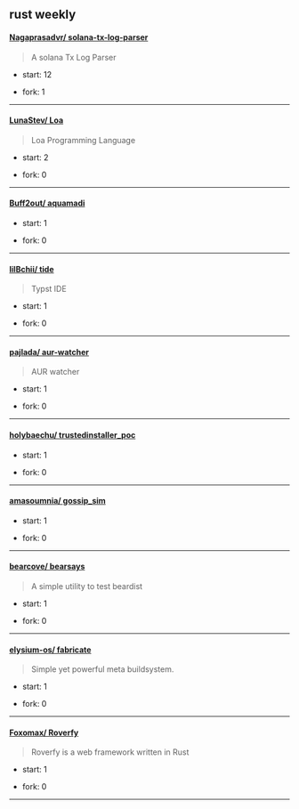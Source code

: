 ## rust weekly

#### [Nagaprasadvr/ solana-tx-log-parser](https://github.com/Nagaprasadvr/solana-tx-log-parser)
>  A solana Tx Log Parser
+ start: 12
+ fork: 1
---
#### [LunaStev/ Loa](https://github.com/LunaStev/Loa)
>  Loa Programming Language
+ start: 2
+ fork: 0
---
#### [Buff2out/ aquamadi](https://github.com/Buff2out/aquamadi)
>  
+ start: 1
+ fork: 0
---
#### [lilBchii/ tide](https://github.com/lilBchii/tide)
>  Typst IDE
+ start: 1
+ fork: 0
---
#### [pajlada/ aur-watcher](https://github.com/pajlada/aur-watcher)
>  AUR watcher
+ start: 1
+ fork: 0
---
#### [holybaechu/ trustedinstaller_poc](https://github.com/holybaechu/trustedinstaller_poc)
>  
+ start: 1
+ fork: 0
---
#### [amasoumnia/ gossip_sim](https://github.com/amasoumnia/gossip_sim)
>  
+ start: 1
+ fork: 0
---
#### [bearcove/ bearsays](https://github.com/bearcove/bearsays)
>  A simple utility to test beardist
+ start: 1
+ fork: 0
---
#### [elysium-os/ fabricate](https://github.com/elysium-os/fabricate)
>  Simple yet powerful meta buildsystem.
+ start: 1
+ fork: 0
---
#### [Foxomax/ Roverfy](https://github.com/Foxomax/Roverfy)
>  Roverfy is a web framework written in Rust
+ start: 1
+ fork: 0
---